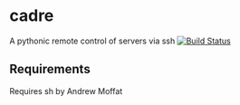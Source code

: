 cadre
=====

A pythonic remote control of servers via ssh 
[![Build Status](https://travis-ci.org/dwurf/cadre.png?branch=master)](https://travis-ci.org/dwurf/cadre)

Requirements
------------

Requires sh by Andrew Moffat
